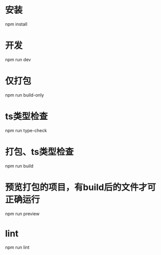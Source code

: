 # 安装
npm install

# 开发
npm run dev

# 仅打包
npm run build-only

# ts类型检查
npm run type-check

# 打包、ts类型检查
npm run build

# 预览打包的项目，有build后的文件才可正确运行
npm run preview

# lint
npm run lint